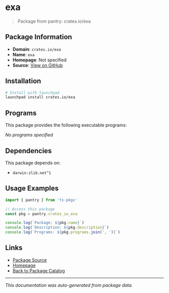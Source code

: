 # exa

> Package from pantry: crates.io/exa

## Package Information

- **Domain**: `crates.io/exa`
- **Name**: `exa`
- **Homepage**: Not specified
- **Source**: [View on GitHub](https://github.com/pkgxdev/pantry/tree/main/projects/crates.io/exa/package.yml)

## Installation

```bash
# Install with launchpad
launchpad install crates.io/exa
```

## Programs

This package provides the following executable programs:

*No programs specified*

## Dependencies

This package depends on:

- `darwin:zlib.net^1`

## Usage Examples

```typescript
import { pantry } from 'ts-pkgx'

// Access this package
const pkg = pantry.crates_io_exa

console.log(`Package: ${pkg.name}`)
console.log(`Description: ${pkg.description}`)
console.log(`Programs: ${pkg.programs.join(', ')}`)
```

## Links

- [Package Source](https://github.com/pkgxdev/pantry/tree/main/projects/crates.io/exa/package.yml)
- [Homepage](#)
- [Back to Package Catalog](../package-catalog.md)

---

*This documentation was auto-generated from package data.*

